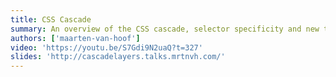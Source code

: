 ```yaml
---
title: CSS Cascade
summary: An overview of the CSS cascade, selector specificity and new types of selectors.
authors: ['maarten-van-hoof']
video: 'https://youtu.be/S7Gdi9N2uaQ?t=327'
slides: 'http://cascadelayers.talks.mrtnvh.com/'
---
```

